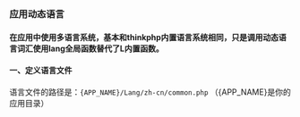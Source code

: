 ### 应用动态语言
#### 在应用中使用多语言系统，基本和thinkphp内置语言系统相同，只是调用动态语言词汇使用lang全局函数替代了L内置函数。

#### 一、定义语言文件
语言文件的路径是：`{APP_NAME}/Lang/zh-cn/common.php` （{APP_NAME}是你的应用目录）